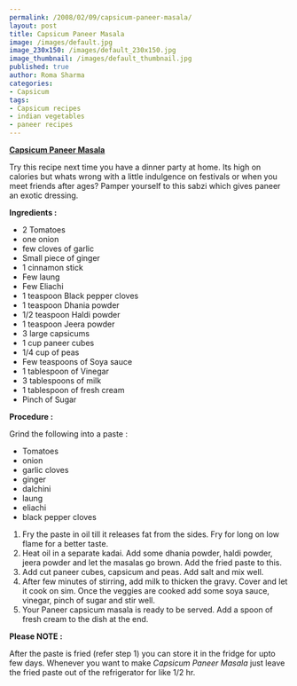 ```yaml
--- 
permalink: /2008/02/09/capsicum-paneer-masala/
layout: post
title: Capsicum Paneer Masala
image: /images/default.jpg
image_230x150: /images/default_230x150.jpg
image_thumbnail: /images/default_thumbnail.jpg
published: true
author: Roma Sharma
categories: 
- Capsicum
tags:
- Capsicum recipes
- indian vegetables
- paneer recipes
---
```

<u><b>Capsicum Paneer Masala</b></u>

Try this recipe next time you have a dinner party at home. Its high on calories but whats wrong with a little indulgence on festivals or when you meet friends after ages? Pamper yourself to this sabzi which gives paneer an exotic dressing.

<b>Ingredients :</b>
<ul>
	<li>2 Tomatoes</li>
	<li>one onion</li>
	<li>few cloves of  garlic</li>
	<li>Small piece of ginger</li>
	<li> 1 cinnamon stick</li>
	<li>Few laung</li>
	<li> Few Eliachi</li>
	<li>1 teaspoon Black pepper cloves</li>
	<li>1 teaspoon Dhania powder</li>
	<li>1/2 teaspoon Haldi powder</li>
	<li>1 teaspoon Jeera powder</li>
	<li>3 large capsicums</li>
	<li>1 cup paneer cubes</li>
	<li>1/4 cup of peas</li>
	<li>Few teaspoons of Soya sauce</li>
	<li>1 tablespoon of Vinegar</li>
	<li>3 tablespoons of milk</li>
	<li>1 tablespoon of fresh cream</li>
	<li>Pinch of Sugar</li>
</ul>
<b>Procedure :</b>

Grind the following into a paste :
<ul>
	<li>Tomatoes</li>
	<li>onion</li>
	<li>garlic cloves</li>
	<li>ginger</li>
	<li>dalchini</li>
	<li>laung</li>
	<li>eliachi</li>
	<li>black pepper cloves</li>
</ul>
<ol>
	<li>Fry the paste in oil till it releases fat from the sides. Fry for long on low flame for a better taste.</li>
	<li>Heat oil in a separate kadai. Add some dhania powder, haldi powder, jeera powder and let the masalas go brown. Add the fried paste to this.</li>
	<li>Add cut paneer cubes, capsicum and peas. Add salt and mix well.</li>
	<li>After few minutes of stirring, add milk to thicken the gravy. Cover and let it cook on sim. Once the veggies are cooked add some soya sauce, vinegar, pinch of sugar and stir well.</li>
	<li>Your Paneer capsicum masala is ready to be served. Add a spoon of fresh cream to the dish at the end.</li>
</ol>
<b>Please NOTE :</b>

After the paste is fried (refer step 1) you can store it in the fridge for upto few days. Whenever you want to make <i>Capsicum Paneer Masala</i> just leave the fried paste out of the  refrigerator for like 1/2 hr.
<ol></ol>
